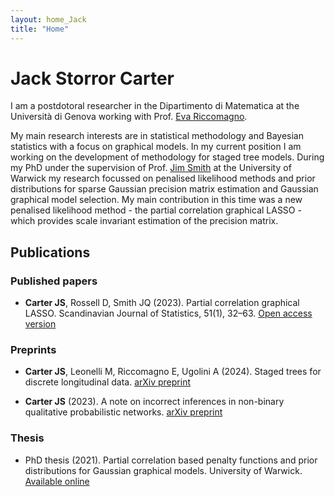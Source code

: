 ```yaml
---
layout: home_Jack
title: "Home"
---
```


# Jack Storror Carter

I am a postdotoral researcher in the Dipartimento di Matematica at the Università di Genova working with Prof. [Eva Riccomagno](https://rubrica.unige.it/personale/VUZBXlJg).

My main research interests are in statistical methodology and Bayesian statistics with a focus on graphical models.  In my current position I am working on the development of methodology for staged tree models.  During my PhD under the supervision of Prof. [Jim Smith](https://warwick.ac.uk/fac/sci/statistics/staff/academic-research/smith/) at the University of Warwick my research focussed on penalised likelihood methods and prior distributions for sparse Gaussian precision matrix estimation and Gaussian graphical model selection.  My main contribution in this time was a new penalised likelihood method - the partial correlation graphical LASSO - which provides scale invariant estimation of the precision matrix.

## Publications

### Published papers

- **Carter JS**, Rossell D, Smith JQ (2023).  Partial correlation graphical LASSO.  Scandinavian Journal of Statistics, 51(1), 32–63. [Open access version](https://onlinelibrary.wiley.com/doi/10.1111/sjos.12675)

### Preprints

- **Carter JS**, Leonelli M, Riccomagno E, Ugolini A (2024).  Staged trees for discrete longitudinal data. [arXiv preprint](https://arxiv.org/abs/2401.04297)

- **Carter JS** (2023).  A note on incorrect inferences in non-binary qualitative probabilistic networks. [arXiv preprint](https://arxiv.org/abs/2208.09344)

### Thesis

- PhD thesis (2021). Partial correlation based penalty functions and prior distributions for Gaussian graphical models. University of Warwick. [Available online](http://wrap.warwick.ac.uk/163951/)
